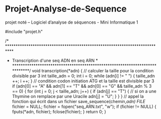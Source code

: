 # Projet-Analyse-de-Sequence
projet noté – Logiciel d’analyse de séquences - Mini Informatique 1 

#include "projet.h"

/* ***************************************************************************
*   Transcription d'une seq ADN en seq ARN  *
****************************************************************************/
void transcription(*adn) {
    // calculer la taille pour la condition divisible par 3
    int taille_adn = 0;
    int i = 0;
    while (adn[i] != " ") {
         taille_adn ++;
         i ++;
     }
    // condition codon initiation ATG et la taille est divisible par 3
    if (adn[0] == "A" && adn[1] == "T" && adn[0] == "G" && taille_adn % 3 == 0) {
        for (int j = 0; j < taille_adn; j++) {
            if (adn[j] == "T") {
                // si on a une Thymine on remplace par une Uracile
                adn[j] = "U";
            }
        }
    }
    // appel la fonction qui écrit dans un fichier
    save_sequence(chemin,*adn)
    FILE* fichier = NULL;
    <citation nom="Exécution"></citation>
    fichier = fopen("seq_ARN.txt", "w");
    if (fichier != NULL) {
        fputs(*adn, fichier);
        fclose(fichier);
    }
    return 0;
}
